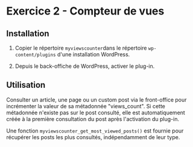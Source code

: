 # Exercice 2 - Compteur de vues

## Installation

1. Copier le répertoire `myviewscounter`dans le répertoire `wp-content/plugins` d'une installation WordPress.

2. Depuis le back-offiche de WordPress, activer le plug-in.

## Utilisation

Consulter un article, une page ou un custom post via le front-office pour incrémenter la valeur de sa métadonnée "views_count". Si cette métadonnée n'existe pas sur le post consulté, elle est automatiquement créée à la première consultation du post après l'activation du plug-in.

Une fonction `myviewscounter_get_most_viewed_posts()` est fournie pour récupérer les posts les plus consultés, indépendamment de leur type.

